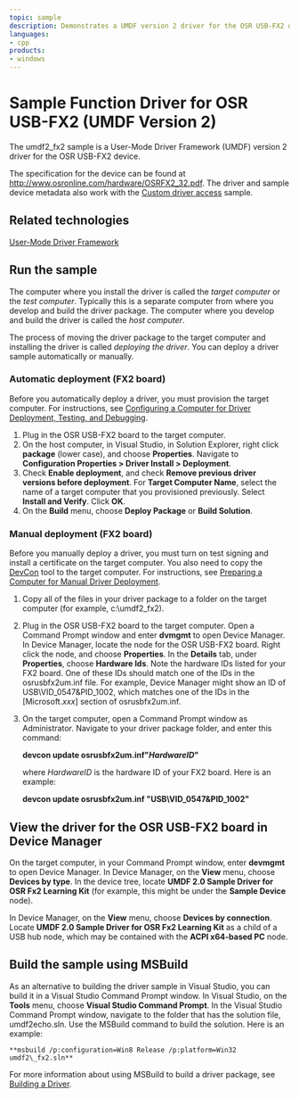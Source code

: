 ```yaml
---
topic: sample
description: Demonstrates a UMDF version 2 driver for the OSR USB-FX2 device.
languages:
- cpp
products:
- windows
---
```


<!---
    name: Sample Function Driver for OSR USB-FX2 (UMDF Version 2)
    platform: UMDF2
    language: cpp
    category: USB
    description: Demonstrates a UMDF version 2 driver for the OSR USB-FX2 device.
    samplefwlink: http://go.microsoft.com/fwlink/p/?LinkId=618003
--->

# Sample Function Driver for OSR USB-FX2 (UMDF Version 2)

The umdf2\_fx2 sample is a User-Mode Driver Framework (UMDF) version 2 driver for the OSR USB-FX2 device.

The specification for the device can be found at <http://www.osronline.com/hardware/OSRFX2_32.pdf>. The driver and sample device metadata also work with the [Custom driver access](http://go.microsoft.com/fwlink/p/?LinkID=248288) sample.

## Related technologies

[User-Mode Driver Framework](http://msdn.microsoft.com/en-us/library/windows/hardware/ff560456)

## Run the sample

The computer where you install the driver is called the *target computer* or the *test computer*. Typically this is a separate computer from where you develop and build the driver package. The computer where you develop and build the driver is called the *host computer*.

The process of moving the driver package to the target computer and installing the driver is called *deploying the driver*. You can deploy a driver sample automatically or manually.

### Automatic deployment (FX2 board)

Before you automatically deploy a driver, you must provision the target computer. For instructions, see [Configuring a Computer for Driver Deployment, Testing, and Debugging](http://msdn.microsoft.com/en-us/library/windows/hardware/).

1. Plug in the OSR USB-FX2 board to the target computer.
1. On the host computer, in Visual Studio, in Solution Explorer, right click **package** (lower case), and choose **Properties**. Navigate to **Configuration Properties \> Driver Install \> Deployment**.
1. Check **Enable deployment**, and check **Remove previous driver versions before deployment**. For **Target Computer Name**, select the name of a target computer that you provisioned previously. Select **Install and Verify**. Click **OK**.
1. On the **Build** menu, choose **Deploy Package** or **Build Solution**.

### Manual deployment (FX2 board)

Before you manually deploy a driver, you must turn on test signing and install a certificate on the target computer. You also need to copy the [DevCon](http://msdn.microsoft.com/en-us/library/windows/hardware/ff544707) tool to the target computer. For instructions, see [Preparing a Computer for Manual Driver Deployment](https://docs.microsoft.com/en-us/windows-hardware/drivers/develop/preparing-a-computer-for-manual-driver-deployment).

1. Copy all of the files in your driver package to a folder on the target computer (for example, c:\\umdf2\_fx2).
1. Plug in the OSR USB-FX2 board to the target computer. Open a Command Prompt window and enter **dvmgmt** to open Device Manager. In Device Manager, locate the node for the OSR USB-FX2 board. Right click the node, and choose **Properties**. In the **Details** tab, under **Properties**, choose **Hardware Ids**. Note the hardware IDs listed for your FX2 board. One of these IDs should match one of the IDs in the osrusbfx2um.inf file. For example, Device Manager might show an ID of USB\\VID\_0547&PID\_1002, which matches one of the IDs in the [Microsoft.*xxx*] section of osrusbfx2um.inf.
1. On the target computer, open a Command Prompt window as Administrator. Navigate to your driver package folder, and enter this command:

    **devcon update osrusbfx2um.inf"***HardwareID***"**

    where *HardwareID* is the hardware ID of your FX2 board. Here is an example:

    **devcon update osrusbfx2um.inf "USB\\VID\_0547&PID\_1002"**

## View the driver for the OSR USB-FX2 board in Device Manager

On the target computer, in your Command Prompt window, enter **devmgmt** to open Device Manager. In Device Manager, on the **View** menu, choose **Devices by type**. In the device tree, locate **UMDF 2.0 Sample Driver for OSR Fx2 Learning Kit** (for example, this might be under the **Sample Device** node).

In Device Manager, on the **View** menu, choose **Devices by connection**. Locate **UMDF 2.0 Sample Driver for OSR Fx2 Learning Kit** as a child of a USB hub node, which may be contained with the **ACPI x64-based PC** node.

## Build the sample using MSBuild

As an alternative to building the driver sample in Visual Studio, you can build it in a Visual Studio Command Prompt window. In Visual Studio, on the **Tools** menu, choose **Visual Studio Command Prompt**. In the Visual Studio Command Prompt window, navigate to the folder that has the solution file, umdf2echo.sln. Use the MSBuild command to build the solution. Here is an example:

    **msbuild /p:configuration=Win8 Release /p:platform=Win32 umdf2\_fx2.sln**

For more information about using MSBuild to build a driver package, see [Building a Driver](http://msdn.microsoft.com/en-us/library/windows/hardware/ff554644).